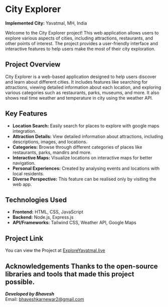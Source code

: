 # City Explorer
**Implemented City:** Yavatmal, MH, India

Welcome to the City Explorer project!
This web application allows users to explore various aspects of cities, including attractions, restaurants, and other points of interest. The project provides a user-friendly interface and interactive features to help users make the most of their city exploration.

## Project Overview

City Explorer is a web-based application designed to help users discover and learn about different cities. It includes features like searching for attractions, viewing detailed information about each location, and exploring various categories such as restaurants, parks, museums, and more. It also shows real time weather and temperature in city using the weather API.

## Key Features

- **Location Search:** Easily search for places to explore with google maps integration.
- **Attraction Details:** View detailed information about attractions, including descriptions, images, and locations.
- **Categories:** Browse through different categories of places like restaurants, parks, mandirs and more.
- **Interactive Maps:** Visualize locations on interactive maps for better navigation.
- **Personal Experiences:** Created  by analysing events and locations with local residents.
- **Diverse Perspective:** This feature can be realised only by visiting the web app.
  
## Technologies Used

- **Frontend:** HTML, CSS, JavaScript
- **Backend:** Node.js, Express.js
- **API/Frameworks:** Tailwind CSS, Weather API, Google Maps

## Project Link
You can view the Project at  <a href="https://exploreyavatmal.live/">ExploreYavatmal.live</a>

**Acknowledgements**
Thanks to the open-source libraries and tools that made this project possible.
---

**<i>Developed by Bhavesh</i>**
<br/>
Email: bhaveshkarnewar2@gmail.com
